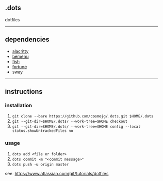 ## .dots
dotfiles

---

## dependencies
* [alacritty](https://wiki.archlinux.org/index.php/Alacritty)
* [bemenu](https://www.archlinux.org/packages/community/x86_64/bemenu/)
* [fish](https://wiki.archlinux.org/index.php/fish)
* [fortune](https://wiki.archlinux.org/index.php/fortune)
* [sway](https://wiki.archlinux.org/index.php/sway)

---

## instructions
### installation
1. ```git clone --bare https://github.com/cosmojg/.dots.git $HOME/.dots```
1. ```git --git-dir=$HOME/.dots/ --work-tree=$HOME checkout```
1. ```git --git-dir=$HOME/.dots/ --work-tree=$HOME config --local status.showUntrackedFiles no```

### usage
1. ```dots add <file or folder>```
1. ```dots commit -m "<commit message>"```
1. ```dots push -u origin master```

see: https://www.atlassian.com/git/tutorials/dotfiles
